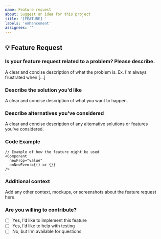 ```yaml
---
name: Feature request
about: Suggest an idea for this project
title: '[FEATURE] '
labels: 'enhancement'
assignees: ''
---
```


## 💡 Feature Request

### Is your feature request related to a problem? Please describe.
A clear and concise description of what the problem is. Ex. I'm always frustrated when [...]

### Describe the solution you'd like
A clear and concise description of what you want to happen.

### Describe alternatives you've considered
A clear and concise description of any alternative solutions or features you've considered.

### Code Example
```tsx
// Example of how the feature might be used
<Component 
  newProp="value"
  onNewEvent={() => {}}
/>
```

### Additional context
Add any other context, mockups, or screenshots about the feature request here.

### Are you willing to contribute?
- [ ] Yes, I'd like to implement this feature
- [ ] Yes, I'd like to help with testing
- [ ] No, but I'm available for questions
